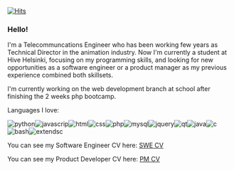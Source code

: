 [![Hits](https://hits.seeyoufarm.com/api/count/incr/badge.svg?url=https%3A%2F%2Fgithub.com%2FkipVk&count_bg=%2321A6C9&title_bg=%23555555&icon=&icon_color=%23E7E7E7&title=hello%21&edge_flat=false)](https://hits.seeyoufarm.com)

### Hello!

I'm a Telecommuncations Engineer who has been working few years as Technical Director in the animation industry. Now I'm currently a student at Hive Helsinki, focusing on my programming skills, and looking for new opportunities as a software engineer or a product manager as my previous experience combined both skillsets.

I'm currently working on the web development branch at school after finishing the 2 weeks php bootcamp.

Languages I love:

![python](https://img.shields.io/badge/Python-grey?logo=python)![javascrip](https://img.shields.io/badge/JavaScript-grey?logo=javascript)![html](https://img.shields.io/badge/HTML5-grey?logo=HTML5)![css](https://img.shields.io/badge/CSS-grey?logo=CSS3)![php](https://img.shields.io/badge/PHP-grey?logo=php)![mysql](https://img.shields.io/badge/MySQL-grey?logo=MySQL)![jquery](https://img.shields.io/badge/JQuery-grey?logo=JQuery)![qt](https://img.shields.io/badge/Qt-grey?logo=Qt)![java](https://img.shields.io/badge/Java-grey?logo=Java)![c](https://img.shields.io/badge/C-grey?logo=C)![bash](https://img.shields.io/badge/Bash-grey?logo=gnu-bash)![extendsc](https://img.shields.io/badge/ExtendScript-grey?logo=adobe)

You can see my Software Engineer CV here: [SWE CV](/cv/RebecaCenamor_CV_SWE_Nov2020.pdf)

You can see my Product Developer CV here: [PM CV](/cv/RebecaCenamor_CV_PM_Nov2020.pdf)

